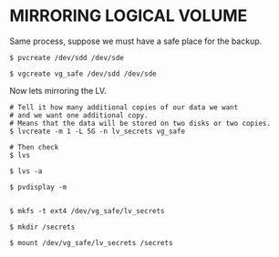 # MIRRORING LOGICAL VOLUME 


Same process, suppose we must have a safe place for the backup.

```
$ pvcreate /dev/sdd /dev/sde

$ vgcreate vg_safe /dev/sdd /dev/sde
```

Now lets mirroring the LV.
```
# Tell it how many additional copies of our data we want
# and we want one additional copy.
# Means that the data will be stored on two disks or two copies. 
$ lvcreate -m 1 -L 5G -n lv_secrets vg_safe

# Then check
$ lvs

$ lvs -a

$ pvdisplay -m


$ mkfs -t ext4 /dev/vg_safe/lv_secrets

$ mkdir /secrets 

$ mount /dev/vg_safe/lv_secrets /secrets 
```